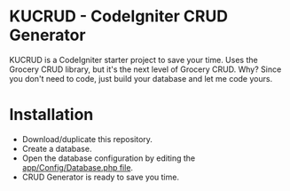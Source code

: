 # KUCRUD - CodeIgniter CRUD Generator
KUCRUD is a CodeIgniter starter project to save your time. Uses the Grocery CRUD library, but it's the next level of Grocery CRUD. Why? Since you don't need to code, just build your database and let me code yours.

# Installation
- Download/duplicate this repository.
- Create a database.
- Open the database configuration by editing the [app/Config/Database.php file](https://github.com/fuadhn/crud-generator/blob/main/app/Config/Database.php).
- CRUD Generator is ready to save you time.
